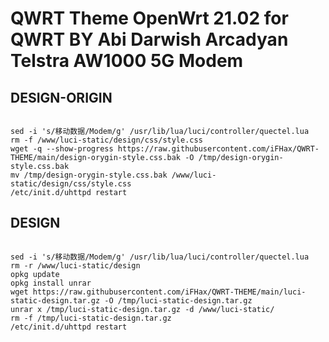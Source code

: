 # QWRT Theme OpenWrt 21.02 for QWRT BY Abi Darwish Arcadyan Telstra AW1000 5G Modem 

## DESIGN-ORIGIN
<pre><code>
sed -i 's/移动数据/Modem/g' /usr/lib/lua/luci/controller/quectel.lua
rm -f /www/luci-static/design/css/style.css
wget -q --show-progress https://raw.githubusercontent.com/iFHax/QWRT-THEME/main/design-orygin-style.css.bak -O /tmp/design-orygin-style.css.bak
mv /tmp/design-orygin-style.css.bak /www/luci-static/design/css/style.css
/etc/init.d/uhttpd restart
</code></pre>

## DESIGN
<pre><code>
sed -i 's/移动数据/Modem/g' /usr/lib/lua/luci/controller/quectel.lua
rm -r /www/luci-static/design
opkg update
opkg install unrar
wget https://raw.githubusercontent.com/iFHax/QWRT-THEME/main/luci-static-design.tar.gz -O /tmp/luci-static-design.tar.gz
unrar x /tmp/luci-static-design.tar.gz -d /www/luci-static/
rm -f /tmp/luci-static-design.tar.gz
/etc/init.d/uhttpd restart
</code></pre>


